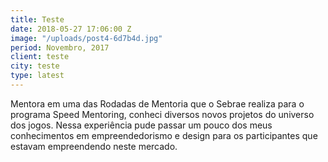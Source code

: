 ```yaml
---
title: Teste
date: 2018-05-27 17:06:00 Z
image: "/uploads/post4-6d7b4d.jpg"
period: Novembro, 2017
client: teste
city: teste
type: latest
---
```


Mentora em uma das Rodadas de Mentoria que o Sebrae realiza para o programa Speed Mentoring, conheci diversos novos projetos do universo dos jogos. Nessa experiência pude passar um pouco dos meus conhecimentos em empreendedorismo e design para os participantes que estavam empreendendo neste mercado.